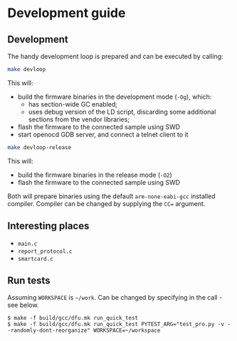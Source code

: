 # Development guide

## Development

The handy development loop is prepared and can be executed by calling:

```bash
make devloop
```

This will:
- build the firmware binaries in the development mode (`-Og`), which:
  - has section-wide GC enabled;
  - uses debug version of the LD script, discarding some additional sections from the vendor libraries;
- flash the firmware to the connected sample using SWD
- start openocd GDB server, and connect a telnet client to it

```bash
make devloop-release
```
This will:
- build the firmware binaries in the release mode (`-O2`)
- flash the firmware to the connected sample using SWD

Both will prepare binaries using the default `arm-none-eabi-gcc` installed compiler. Compiler can be changed by supplying the `CC=` argument.


## Interesting places

- `main.c`
- `report_protocol.c`
- `smartcard.c`

## Run tests

Assuming `WORKSPACE` is `~/work`. Can be changed by specifying in the call - see below. 
```text
$ make -f build/gcc/dfu.mk run_quick_test
$ make -f build/gcc/dfu.mk run_quick_test PYTEST_ARG="test_pro.py -v --randomly-dont-reorganize" WORKSPACE=~/workspace
```